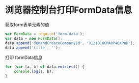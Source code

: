 # 浏览器控制台打印FormData信息

获取form表单元素的值 

```js
var FormData = require('form-data');
var data = new FormData();
data.append('demandCreateCompanyId', '91210106MA0P48XP8D');
data.append('title', '');
```

打印 formData信息

```js
for (var [a, b] of data.entries()) {
	console.log(a, b);
} 
```